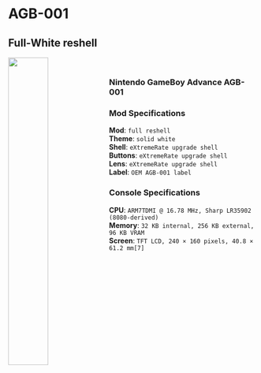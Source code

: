 # AGB-001
## Full-White reshell
<img src="https://github.com/Haruno19/console-mods/blob/main/AGB-001/Pictures/6.png?raw=true" align="left" width="40%"/>
<br><h3>Nintendo GameBoy Advance AGB-001</h3>
<h3>Mod Specifications</h3>
<b>Mod</b>: <code>full reshell</code><br>
<b>Theme</b>: <code>solid white</code><br>
<b>Shell</b>: <code>eXtremeRate upgrade shell</code><br>
<b>Buttons</b>: <code>eXtremeRate upgrade shell</code><br>
<b>Lens</b>: <code>eXtremeRate upgrade shell</code><br>
<b>Label</b>: <code>OEM AGB-001 label</code><br>
<h3>Console Specifications</h3>
<b>CPU</b>: <code>ARM7TDMI @ 16.78 MHz, Sharp LR35902 (8080-derived)</code><br>
<b>Memory</b>: <code>32 KB internal, 256 KB external, 96 KB VRAM</code><br>
<b>Screen</b>: <code>TFT LCD, 240 × 160 pixels, 40.8 × 61.2 mm[7]</code>

